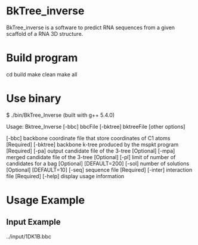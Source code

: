 # BkTree_inverse

BkTree_inverse is a software to predict RNA sequences from a given scaffold of a RNA 3D structure.

# Build program
cd build
make clean
make all

# Use binary
$ ./bin/BkTree_Inverse  (built with g++ 5.4.0)

Usage: Bktree_Inverse [-bbc] bbcFile [-bktree] bktreeFile [other options]

[-bbc]     backbone coordinate file that store coordinates of C1 atoms [Required]
[-bktree]  backbone k-tree produced by the mspkt program [Required]
[-pa]      output candidate file of the 3-tree [Optional]
[-mpa]     merged candidate file of the 3-tree [Optional]
[-pl]      limit of number of candidates for a bag [Optional] [DEFAULT=200]
[-sol]     number of solutions [Optional] [DEFAULT=10]
[-seq]     sequence file [Required]
[-inter]   interaction file [Required]
[-help]    display usage information

# Usage Example
## Input Example
../input/1DK1B.bbc
